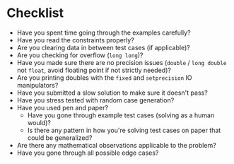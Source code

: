 # Checklist

- Have you spent time going through the examples carefully?
- Have you read the constraints properly?
- Are you clearing data in between test cases (if applicable)?
- Are you checking for overflow (`long long`)?
- Have you made sure there are no precision issues (`double` / `long double` not `float`, avoid floating point if not strictly needed)?
- Are you printing doubles with the `fixed` and `setprecision` IO manipulators?
- Have you submitted a slow solution to make sure it doesn't pass?
- Have you stress tested with random case generation?
- Have you used pen and paper?
	- Have you gone through example test cases (solving as a human would)?
	- Is there any pattern in how you're solving test cases on paper that could be generalized?
- Are there any mathematical observations applicable to the problem?
- Have you gone through all possible edge cases?
